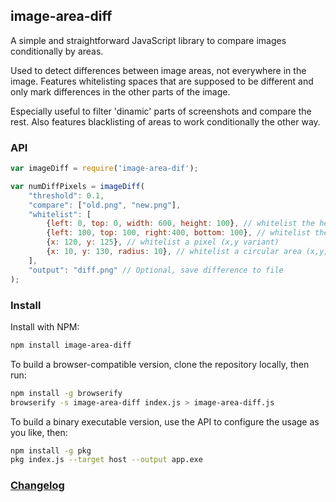 ## image-area-diff

A simple and straightforward JavaScript library to compare images conditionally by areas.

Used to detect differences between image areas, not everywhere in the image. Features whitelisting spaces that are supposed to be different and only mark differences in the other parts of the image.

Especially useful to filter 'dinamic' parts of screenshots and compare the rest. Also features blacklisting of areas to work conditionally the other way.

### API

```js
var imageDiff = require('image-area-dif');

var numDiffPixels = imageDiff(
    "threshold": 0.1,
    "compare": ["old.png", "new.png"],
    "whitelist": [
        {left: 0, top: 0, width: 600, height: 100}, // whitelist the header of the image (left,top,width,height variant)
        {left: 100, top: 100, right:400, bottom: 100}, // whitelist the center of the footer (left,top,right,bottom variant)
        {x: 120, y: 125}, // whitelist a pixel (x,y variant)
        {x: 10, y: 130, radius: 10}, // whitelist a circular area (x,y,radius variant)
    ],
    "output": "diff.png" // Optional, save difference to file
);
```

### Install

Install with NPM:

```bash
npm install image-area-diff
```

To build a browser-compatible version, clone the repository locally, then run:

```bash
npm install -g browserify
browserify -s image-area-diff index.js > image-area-diff.js
```

To build a binary executable version, use the API to configure the usage as you like, then:
```bash
npm install -g pkg
pkg index.js --target host --output app.exe
```

### [Changelog](https://github.com/GuilhermeRossato/image-area-diff/releases)